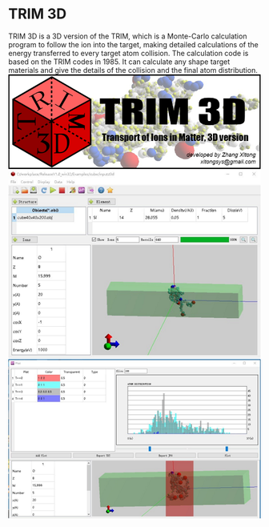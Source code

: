 # TRIM 3D
TRIM 3D is a 3D version of the TRIM, which is a Monte-Carlo calculation program to follow the ion into the target, making detailed calculations of the energy transferred to every target atom collision. The calculation code is based on the TRIM codes in 1985. It can calculate any shape target materials and give the details of the collision and the final atom distribution. <br />
![](https://github.com/xitongsys/TRIM3D/blob/opengl2/images/logoTitle.png)
![](https://github.com/xitongsys/TRIM3D/blob/opengl2/help/mainwindow.png)
![](https://github.com/xitongsys/TRIM3D/blob/opengl2/help/plotwindow.png)
